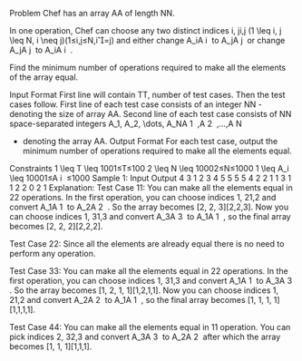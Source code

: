 Problem
Chef has an array AA of length NN.

In one operation, Chef can choose any two distinct indices i, ji,j (1 \leq i, j \leq N, i \neq j)(1≤i,j≤N,i=j) and either change A_iA 
i
​
  to A_jA 
j
​
  or change A_jA 
j
​
  to A_iA 
i
​
 .

Find the minimum number of operations required to make all the elements of the array equal.

Input Format
First line will contain TT, number of test cases. Then the test cases follow.
First line of each test case consists of an integer NN - denoting the size of array AA.
Second line of each test case consists of NN space-separated integers A_1, A_2, \dots, A_NA 
1
​
 ,A 
2
​
 ,…,A 
N
​
  - denoting the array AA.
Output Format
For each test case, output the minimum number of operations required to make all the elements equal.

Constraints
1 \leq T \leq 1001≤T≤100
2 \leq N \leq 10002≤N≤1000
1 \leq A_i \leq 10001≤A 
i
​
 ≤1000
Sample 1:
Input
Output
4
3
1 2 3
4
5 5 5 5
4
2 2 1 1
3
1 1 2
2
0
2
1
Explanation:
Test Case 11: You can make all the elements equal in 22 operations. In the first operation, you can choose indices 1, 21,2 and convert A_1A 
1
​
  to A_2A 
2
​
 . So the array becomes [2, 2, 3][2,2,3]. Now you can choose indices 1, 31,3 and convert A_3A 
3
​
  to A_1A 
1
​
 , so the final array becomes [2, 2, 2][2,2,2].

Test Case 22: Since all the elements are already equal there is no need to perform any operation.

Test Case 33: You can make all the elements equal in 22 operations. In the first operation, you can choose indices 1, 31,3 and convert A_1A 
1
​
  to A_3A 
3
​
 . So the array becomes [1, 2, 1, 1][1,2,1,1]. Now you can choose indices 1, 21,2 and convert A_2A 
2
​
  to A_1A 
1
​
 , so the final array becomes [1, 1, 1, 1][1,1,1,1].

Test Case 44: You can make all the elements equal in 11 operation. You can pick indices 2, 32,3 and convert A_3A 
3
​
  to A_2A 
2
​
  after which the array becomes [1, 1, 1][1,1,1].
